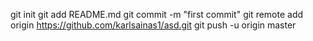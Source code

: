git init
git add README.md
git commit -m "first commit"
git remote add origin https://github.com/karlsainas1/asd.git
git push -u origin master